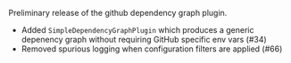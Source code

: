Preliminary release of the github dependency graph plugin.

- Added `SimpleDependencyGraphPlugin` which produces a generic depenency graph without requiring GitHub specific env vars (#34)
- Removed spurious logging when configuration filters are applied (#66)
